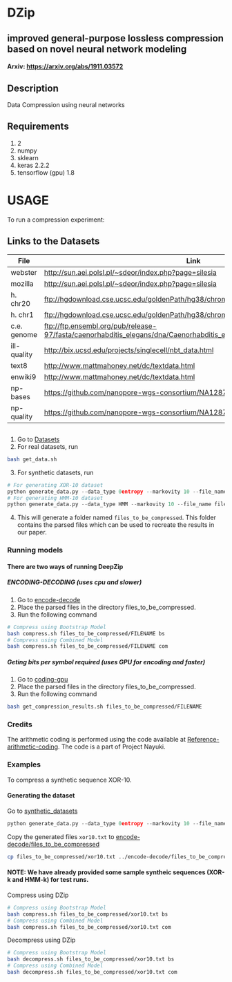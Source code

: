 # DZip
## improved general-purpose lossless compression based on novel neural network modeling
#### Arxiv: https://arxiv.org/abs/1911.03572
## Description
Data Compression using neural networks


## Requirements

1.  2
2. numpy
3. sklearn
4. keras 2.2.2
5. tensorflow (gpu) 1.8

# USAGE
To run a compression experiment: 


## Links to the Datasets
| File | Link |
|------|------|
|webster|http://sun.aei.polsl.pl/~sdeor/index.php?page=silesia|
|mozilla|http://sun.aei.polsl.pl/~sdeor/index.php?page=silesia|
|h. chr20|ftp://hgdownload.cse.ucsc.edu/goldenPath/hg38/chromosomes/chr20.fa.gz|
|h. chr1|ftp://hgdownload.cse.ucsc.edu/goldenPath/hg38/chromosomes/chr1.fa.gz|
|c.e. genome|ftp://ftp.ensembl.org/pub/release-97/fasta/caenorhabditis_elegans/dna/Caenorhabditis_elegans.WBcel235.dna.toplevel.fa.gz|
|ill-quality|http://bix.ucsd.edu/projects/singlecell/nbt_data.html|
|text8|http://www.mattmahoney.net/dc/textdata.html|
|enwiki9|http://www.mattmahoney.net/dc/textdata.html|
|np-bases|https://github.com/nanopore-wgs-consortium/NA12878|
|np-quality|https://github.com/nanopore-wgs-consortium/NA12878|

##
1. Go to [Datasets](./Datasets)
2. For real datasets, run
```bash
bash get_data.sh
```
3. For synthetic datasets, run
```python
# For generating XOR-10 dataset
python generate_data.py --data_type 0entropy --markovity 10 --file_name files_to_be_compressed/xor10.txt
# For generating HMM-10 dataset
python generate_data.py --data_type HMM --markovity 10 --file_name files_to_be_compressed/hmm10.txt
```
4. This will generate a folder named `files_to_be_compressed`. This folder contains the parsed files which can be used to recreate the results in our paper.

### Running models
#### There are two ways of running DeepZip

##### ENCODING-DECODING (uses cpu and slower)
1. Go to [encode-decode](./encode-decode)
2. Place the parsed files in the directory files_to_be_compressed.
3. Run the following command

```bash 
# Compress using Bootstrap Model
bash compress.sh files_to_be_compressed/FILENAME bs
# Compress using Combined Model
bash compress.sh files_to_be_compressed/FILENAME com
```

##### Geting bits per symbol required (uses GPU for encoding and faster)
1. Go to [coding-gpu](./coding-gpu)
2. Place the parsed files in the directory files_to_be_compressed.
3. Run the following command

```bash 
bash get_compression_results.sh files_to_be_compressed/FILENAME
```

### Credits
The arithmetic coding is performed using the code available at [Reference-arithmetic-coding](https://github.com/nayuki/Reference-arithmetic-coding). The code is a part of Project Nayuki.

### Examples

To compress a synthetic sequence XOR-10. 

#### Generating the dataset

Go to [synthetic_datasets](./Datasets/synthetic_datasets)
```python
python generate_data.py --data_type 0entropy --markovity 10 --file_name files_to_be_compressed/xor10.txt
```

Copy the generated files `xor10.txt` to [encode-decode/files_to_be_compressed](./encode-decode/files_to_be_compressed)
```bash
cp files_to_be_compressed/xor10.txt ../encode-decode/files_to_be_compressed/
```

#### NOTE: We have already provided some sample syntheic sequences (XOR-k and HMM-k) for test runs.

Compress using DZip
```bash 
# Compress using Bootstrap Model
bash compress.sh files_to_be_compressed/xor10.txt bs
# Compress using Combined Model
bash compress.sh files_to_be_compressed/xor10.txt com
```
Decompress using DZip

```bash 
# Compress using Bootstrap Model
bash decompress.sh files_to_be_compressed/xor10.txt bs
# Compress using Combined Model
bash decompress.sh files_to_be_compressed/xor10.txt com
```
